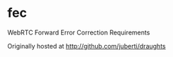 # fec
WebRTC Forward Error Correction Requirements

Originally hosted at http://github.com/juberti/draughts
